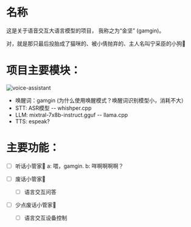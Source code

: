 # 名称

这是关于语音交互大语言模型的项目， 我称之为“金坚” (gamgin)。

对，就是那只最后投胎成了猫咪的、被小倩抛弃的、主人名叫宁采臣的小狗🐶


# 项目主要模块：

![voice-assistant](./images/voice-assistant.png)

- 唤醒词：gamgin (为什么使用唤醒模式？唤醒词识别模型小，消耗不大）
- STT: ASR模型 -- whishper.cpp
- LLM: mixtral-7x8b-instruct.gguf -- llama.cpp
- TTS: espeak?


# 主要功能：

- [ ] 听话小管家🐶
    a: 喂，gamgin.
    b: 咩啊啊啊啊？

- [ ] 废话小管家🐶
    - [ ] 语言交互问答

- [ ] 少点废话小管家🐶
    - [ ] 语言交互设备控制
